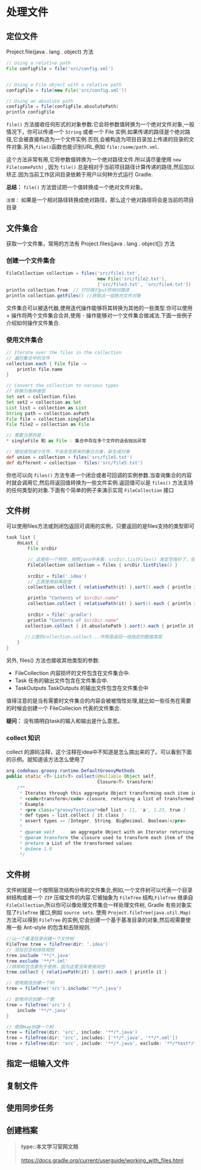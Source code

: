 # 处理文件

## 定位文件
Project.file(java . lang . object) 方法
```groovy
// Using a relative path
File configFile = file('src/config.xml')


// Using a File object with a relative path
configFile = file(new File('src/config.xml'))

// Using an absolute path
configFile = file(configFile.absolutePath)
println configFile
```

`file()` 方法接收任何形式的对象参数.它会将参数值转换为一个绝对文件对象,一般情况下，你可以传递一个 `String` 或者一个 File 实例.如果传递的路径是个绝对路径,它会被直接构造为一个文件实例.否则,会被构造为项目目录加上传递的目录的文件对象.另外,`file()`函数也能识别URL,例如 `file:/some/path.xml`.

这个方法非常有用,它将参数值转换为一个绝对路径文件.所以请尽量使用 `new File(somePath)` , 因为 `file()` 总是相对于当前项目路径计算传递的路径,然后加以矫正.因为当前工作区间目录依赖于用户以何种方式运行 Gradle.

**总结：**
`file()` 方法尝试把一个值转换成一个绝对文件对象。

`注意：` 如果是一个相对路径转换成绝对路径，那么这个绝对路径将会是当前的项目目录



## 文件集合
获取一个文件集，常用的方法有 Project.files(java . lang . object[]) 方法

### 创建一个文件集合

```groovy
FileCollection collection = files('src/file1.txt',
                                  new File('src/file2.txt'),
                                  ['src/file3.txt', 'src/file4.txt'])
println collection.from  // 打印我们put的相对路径
println collection.getFiles() //获取这一组绝对文件对象
```
文件集合可以被迭代器,使用迭代操作能够将其转换为其他的一些类型.你可以使用 + 操作将两个文件集合合并,使用 - 操作能够对一个文件集合做减法.下面一些例子介绍如何操作文件集合.

### 使用文件集合

```groovy
// Iterate over the files in the collection
// 遍历集合中的文件
collection.each { File file ->
    println file.name
}

// Convert the collection to various types
// 转换为各种类型
Set set = collection.files
Set set2 = collection as Set
List list = collection as List
String path = collection.asPath
File file = collection.singleFile
File file2 = collection as File

// 需要注意的是：
* singleFile 和 as File : 集合中存在多个文件的话会抛出异常

// 增加或则减少文件，不会改变原来的集合对象，新生成对象
def union = collection + files('src/file5.txt')
def different = collection - files('src/file5.txt')

```
你也可以向 `files()` 方法专递一个闭合或者可回调的实例参数.当查询集合的内容时就会调用它,然后将返回值转换为一些文件实例.返回值可以是 `files()` 方法支持的任何类型的对象.下面有个简单的例子来演示实现 `FileCollection` 接口

## 文件树

可以使用files方法或则闭包返回可调用的实例，只要返回的是files支持的类型即可
```groovy
task list {
    doLast {
        File srcDir

        // 这里有一个特性，按照java中来看，srcDir.listFiles() 肯定空指针了，但是这里好像并没有被执行，闭包
        FileCollection collection = files { srcDir.listFiles() }
        
        srcDir = file('.idea')
        // 正真使用前再赋值
        collection.collect { relativePath(it) }.sort().each { println it }

        println "Contents of $srcDir.name"
        collection.collect { relativePath(it) }.sort().each { println it }
        
        srcDir = file('.gradle')
        println "Contents of $srcDir.name"
       collection.collect { it.absolutePath }.sort().each { println it }
       
       //上面的collection.collect...作用是返回一组指定的数据类型
    }
}
```
另外, files() 方法也接收其他类型的参数:

* FileCollection 内容损坏的文件包含在文件集合中.
* Task 任务的输出文件包含在文件集合中.
* TaskOutputs TaskOutputs 的输出文件包含在文件集合中

值得注意的是当有需要时文件集合的内容会被被惰性处理,就比如一些任务在需要的时候会创建一个 FileCollecion 代表的文件集合.

**疑问：**
没有搞明白task的输入和输出是什么意思。


### collect 知识

collect 的源码注释，这个注释在idea中不知道是怎么搞出来的了。可以看到下面的示例。就知道该方法怎么使用了
```java
org.codehaus.groovy.runtime.DefaultGroovyMethods
public static <T> List<T> collect(@Nullable Object self,
                                  Closure<T> transform)
    /**
     * Iterates through this aggregate Object transforming each item into a new value using the
     * <code>transform</code> closure, returning a list of transformed values.
     * Example:
     * <pre class="groovyTestCase">def list = [1, 'a', 1.23, true ]
     * def types = list.collect { it.class }
     * assert types == [Integer, String, BigDecimal, Boolean]</pre>
     *
     * @param self      an aggregate Object with an Iterator returning its items
     * @param transform the closure used to transform each item of the aggregate object
     * @return a List of the transformed values
     * @since 1.0
     */
```

## 文件树
文件树就是一个按照层次结构分布的文件集合,例如,一个文件树可以代表一个目录树结构或者一个 `ZIP` 压缩文件的内容.它被抽象为 `FileTree` 结构,`FileTree` 继承自 `FileCollection`,所以你可以像处理文件集合一样处理文件树, Gradle 有些对象实现了`FileTree` 接口,例如 `source sets`. 使用 `Project.fileTree(java.util.Map) ` 方法可以得到 `FileTree` 的实例,它会创建一个基于基准目录的对象,然后视需要使用一些 Ant-style 的包含和去除规则.
```groovy
//以一个基准目录创建一个文件树
FileTree tree = fileTree(dir: '.idea')
// 添加包含和排除规则
tree.include '**/*.java'
tree.exclude '**/*.iml'
//排除和包含要先于使用，因为这里没有使用闭包
tree.collect { relativePath(it) }.sort().each { println it }

// 使用路径创建一个树
tree = fileTree('src').include('**/*.java')

// 使用闭合创建一个数
tree = fileTree('src') {
    include '**/*.java'
}

// 使用map创建一个树
tree = fileTree(dir: 'src', include: '**/*.java')
tree = fileTree(dir: 'src', includes: ['**/*.java', '**/*.xml'])
tree = fileTree(dir: 'src', include: '**/*.java', exclude: '**/*test*/**')
```

## 指定一组输入文件
## 复制文件
## 使用同步任务
## 创建档案




> #### type::本文学习官网文档
>
>https://docs.gradle.org/current/userguide/working_with_files.html




